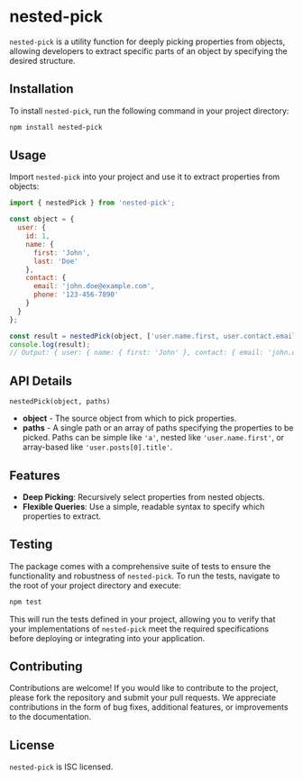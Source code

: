 # nested-pick

`nested-pick` is a utility function for deeply picking properties from objects, allowing developers to extract specific parts of an object by specifying the desired structure.

## Installation

To install `nested-pick`, run the following command in your project directory:

```bash
npm install nested-pick
```

## Usage

Import `nested-pick` into your project and use it to extract properties from objects:

```javascript
import { nestedPick } from 'nested-pick';

const object = {
  user: {
    id: 1,
    name: {
      first: 'John',
      last: 'Doe'
    },
    contact: {
      email: 'john.doe@example.com',
      phone: '123-456-7890'
    }
  }
};

const result = nestedPick(object, ['user.name.first, user.contact.email']);
console.log(result);
// Output: { user: { name: { first: 'John' }, contact: { email: 'john.doe@example.com' } } }
```

## API Details

`nestedPick(object, paths)`

- **object** - The source object from which to pick properties.
- **paths** - A single path or an array of paths specifying the properties to be picked. Paths can be simple like `'a'`, nested like `'user.name.first'`, or array-based like `'user.posts[0].title'`.

## Features

- **Deep Picking**: Recursively select properties from nested objects.
- **Flexible Queries**: Use a simple, readable syntax to specify which properties to extract.

## Testing

The package comes with a comprehensive suite of tests to ensure the functionality and robustness of `nested-pick`. To run the tests, navigate to the root of your project directory and execute:

```bash
npm test
```

This will run the tests defined in your project, allowing you to verify that your implementations of `nested-pick` meet the required specifications before deploying or integrating into your application.

## Contributing

Contributions are welcome! If you would like to contribute to the project, please fork the repository and submit your pull requests. We appreciate contributions in the form of bug fixes, additional features, or improvements to the documentation.

## License

`nested-pick` is ISC licensed.
